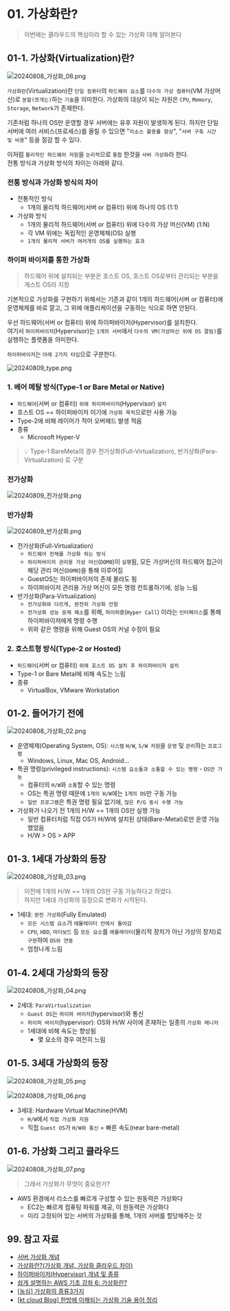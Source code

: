 # 01. 가상화란?

> 이번에는 클라우드의 핵심이라 할 수 있는 가상화 대해 알아본다

## 01-1. 가상화(Virtualization)란?

![20240808_가상화_08.png](./img/20240808_가상화_08.png)

`가상화란`(Virtualization)란 `단일 컴퓨터`의 `하드웨어 요소`를 `다수의 가상 컴퓨터`(VM 가상머신)로 `분할(쪼개는)`하는 `기술`을 의미한다. 가상화의 대상이 되는 자원은 `CPU`, `Memory`, `Storage`, `Network`가 존재한다.

기존처럼 하나의 OS만 운영할 경우 서버에는 유후 자원이 발생하게 된다. 하지만 단일 서버에 여러 서비스(프로세스)를 올릴 수 있으면 "`리소스 활용률 향상`", "`서버 구축 시간 및 비용`" 등을 절감 할 수 있다.

이처럼 `물리적인 하드웨어 자원`을 `논리적`으로 `통합` 한것을 `서버 가상화`라 한다.  
전통 방식과 가상화 방식의 차이는 아래와 같다.

### 전통 방식과 가상화 방식의 차이

- 전통적인 방식
  - 1개의 물리적 하드웨어(서버 or 컴퓨터) 위에 하나의 OS (1:1)
- 가상화 방식
  - 1개의 물리적 하드웨어(서버 or 컴퓨터) 위에 다수의 가상 머신(VM) (1:N)
  - 각 VM 위에는 독립적인 운영체제(OS) 실행
  - `1개의 물리적 서버가 여러개의 OS를 실행하는 효과`

### 하이퍼 바이저를 통한 가상화

> 하드웨어 위에 설치되는 부분은 호스트 OS, 호스트 OS로부터 관리되는 부분을 게스트 OS라 지칭

기본적으로 가상화를 구현하기 위해서는 기존과 같이 1개의 하드웨어(서버 or 컴퓨터)에 운영체제를 바로 깔고, 그 위에 애플리케이션을 구동하는 식으로 하면 안된다.

우선 하드웨어(서버 or 컴퓨터) 위에 하이퍼바이저(Hypervisor)를 설치한다.  
여기서 `하이퍼바이저`(Hypervisor)는 `1개의 서버`에서 `다수의 VM(가상머신 위에 OS 깔림)`를 실행하는 플랫폼을 의미한다.

`하이퍼바이저`는 `아래 2가지 타입`으로 구분한다.

![20240809_type.png](./img/20240809_type.png)

### 1. 베어 메탈 방식(Type-1 or Bare Metal or Native)

- `하드웨어`(서버 or 컴퓨터) `위에 하이퍼바이저`(Hypervisor) `설치`
- 호스트 OS == 하이퍼바이저 이기에 `가상화 목적`으로만 사용 가능
- Type-2에 비해 레이어가 적어 오버헤드 발생 적음
- 종류
  - Microsoft Hyper-V

> 💡 Type-1 BareMeta의 경우 전가상화(Full-Virtualization), 반가상화(Para-Virtualization) 로 구분

### 전가상화

![20240809_전가상화.png](./img/20240809_전가상화.png)

### 반가상화

![20240809_반가상화.png](./img/20240809_반가상화.png)

- 전가상화(Full-Virtualization)
  - `하드웨어 전체를 가상화 하는 방식`
  - `하이퍼바이저 관리용 가상 머신`(`DOM0`)이 `실행`됨, 모든 가상머신의 하드웨어 접근이 해당 관리 머신(`DOM0`)을 통해 이루어짐
  - GuestOS는 하이퍼바이저의 존재 몰라도 됨
  - 하이퍼바이저 관리용 가상 머신이 모든 명령 컨트롤하기에, 성능 느림
- 반가상화(Para-Virtualization)
  - `전가상화와 다르게, 완전히 가상화 안함`
  - `전가상화 성능 문제 해소`를 위해, `하이퍼콜`(`Hyper Call`) 이라는 `인터페이스`를 통해 하이퍼바이저에게 명령 수행
  - 위와 같은 명령을 위해 Guest OS의 커널 수정이 필요

### 2. 호스트형 방식(Type-2 or Hosted)

- `하드웨어`(서버 or 컴퓨터) `위에 호스트 OS 설치 후 하이퍼바이저 설치`
- Type-1 or Bare Metal에 비해 속도는 느림
- 종류
  - VirtualBox, VMware Workstation

## 01-2. 들어가기 전에

![20240808_가상화_02.png](./img/20240808_가상화_02.png)

- 운영체제(Operating System, OS): `시스템` `H/W`, `S/W 자원`을 `운영` 및 `관리`하는 `프로그램`
  - Windows, Linux, Mac OS, Android...
- 특권 명령(privileged instructions): `시스템 요소들과 소통할 수 있는 명령` - `OS만 가능`
  - 컴퓨터의 `H/W`와 `소통`할 수 있는 명령
  - OS는 특권 명령 때문에 `1개의 H/W`에는 `1개의 OS`만 구동 가능
  - `일반 프로그램`은 특권 명령 필요 없기에, `많은 P/G 동시 수행 가능`
- 가상화가 나오기 전 1개의 H/W == 1개의 OS만 실행 가능
  - 일반 컴퓨터처럼 직접 OS가 H/W에 설치된 상태(Bare-Metal)로만 운영 가능했었음
  - H/W > OS > APP

## 01-3. 1세대 가상화의 등장

![20240808_가상화_03.png](./img/20240808_가상화_03.png)

> 이전에 1개의 H/W == 1개의 OS만 구동 가능하다고 하였다.  
> 하지만 1세대 가상화의 등장으로 변화가 시작된다.

- 1세대: `완전 가상화`(Fully Emulated)
  - `모든 시스템 요소`가 `에뮬레이터 안에서 돌아감`
  - `CPU`, `HDD`, `마더보드` 등 `모든 요소`를 `에뮬레이터`(물리적 장치가 아닌 가상의 장치)로 `구현`하여 `OS와 연동`
  - 엄청나게 느림

## 01-4. 2세대 가상화의 등장

![20240808_가상화_04.png](./img/20240808_가상화_04.png)

- 2세대: `ParaVirtualization`
  - `Guest OS`는 `하이퍼 바이저`(hypervisor)와 통신
  - `하이퍼 바이저`(hypervisor): OS와 H/W 사이에 존재하는 일종의 `가상화 매니저`
  - 1세대에 비해 속도는 향상됨
    - 몇 요소의 경우 여전히 느림

## 01-5. 3세대 가상화의 등장

![20240808_가상화_05.png](./img/20240808_가상화_05.png)

![20240808_가상화_06.png](./img/20240808_가상화_06.png)

- 3세대: Hardware Virtual Machine(HVM)
  - `H/W`에서 `직접 가상화 지원`
  - 직접 `Guest OS`가 `H/W와 통신` = 빠른 속도(near bare-metal)

## 01-6. 가상화 그리고 클라우드

![20240808_가상화_07.png](./img/20240808_가상화_07.png)

> 그래서 가상화가 무엇이 중요한가?

- AWS 환경에서 리소스를 빠르게 구성할 수 있는 원동력은 가상화다
  - EC2는 빠르게 컴퓨팅 파워를 제공, 이 원동력은 가상화다
  - 미리 고정되어 있는 서버의 가상화를 통해, 1개의 서버를 할당해주는 것

## 99. 참고 자료

- [서버 가상화 개념](https://smallrich.tistory.com/2)
- [가상화란?(가상화 개념, 가상화 클라우드 차이)](https://claudy.tistory.com/entry/%EA%B0%80%EC%83%81%ED%99%94Virtualization%EB%9E%80%EA%B0%80%EC%83%81%ED%99%94-%EA%B0%9C%EB%85%90-%EA%B0%80%EC%83%81%ED%99%94-%ED%81%B4%EB%9D%BC%EC%9A%B0%EB%93%9C-%EC%B0%A8%EC%9D%B4)
- [하이퍼바이저(Hypervisor) 개념 및 종류](https://nice-engineer.tistory.com/entry/%ED%95%98%EC%9D%B4%ED%8D%BC%EB%B0%94%EC%9D%B4%EC%A0%80Hypervisor-%EA%B0%9C%EB%85%90-%EB%B0%8F-%EC%A2%85%EB%A5%98)
- [쉽게 설명하는 AWS 기초 강좌 6: 가상화란?](https://www.youtube.com/watch?v=hb_4Tf6bAtY&list=PLfth0bK2MgIan-SzGpHIbfnCnjj583K2m&index=7)
- [[농심] 가상화의 종류3가지](https://tech.cloud.nongshim.co.kr/2018/09/18/%EA%B0%80%EC%83%81%ED%99%94%EC%9D%98-%EC%A2%85%EB%A5%983%EA%B0%80%EC%A7%80/)
- [[kt cloud Blog] 한방에 이해되는 가상화 기술 용어 정리](https://tech.ktcloud.com/77)